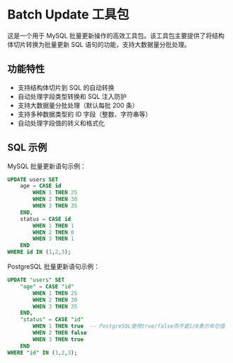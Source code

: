 # Batch Update 工具包

这是一个用于 MySQL 批量更新操作的高效工具包。该工具包主要提供了将结构体切片转换为批量更新 SQL 语句的功能，支持大数据量分批处理。

## 功能特性

- 支持结构体切片到 SQL 的自动转换
- 自动处理字段类型转换和 SQL 注入防护
- 支持大数据量分批处理（默认每批 200 条）
- 支持多种数据类型的 ID 字段（整数、字符串等）
- 自动处理字段值的转义和格式化

## SQL 示例

MySQL 批量更新语句示例：

```sql
UPDATE users SET 
    age = CASE id 
        WHEN 1 THEN 25
        WHEN 2 THEN 30
        WHEN 3 THEN 35
    END,
    status = CASE id
        WHEN 1 THEN 1
        WHEN 2 THEN 0
        WHEN 3 THEN 1
    END
WHERE id IN (1,2,3);
```

PostgreSQL 批量更新语句示例：
```sql
UPDATE "users" SET 
    "age" = CASE "id" 
        WHEN 1 THEN 25
        WHEN 2 THEN 30
        WHEN 3 THEN 35
    END,
    "status" = CASE "id"
        WHEN 1 THEN true  -- PostgreSQL使用true/false而不是1/0表示布尔值
        WHEN 2 THEN false
        WHEN 3 THEN true
    END
WHERE "id" IN (1,2,3);
```